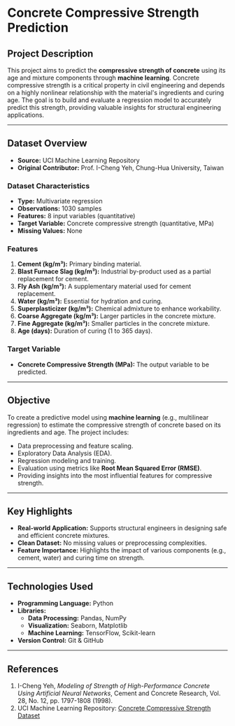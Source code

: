 # **Concrete Compressive Strength Prediction**

## **Project Description**
This project aims to predict the **compressive strength of concrete** using its age and mixture components through **machine learning**. Concrete compressive strength is a critical property in civil engineering and depends on a highly nonlinear relationship with the material's ingredients and curing age. The goal is to build and evaluate a regression model to accurately predict this strength, providing valuable insights for structural engineering applications.

---

## **Dataset Overview**
- **Source:** UCI Machine Learning Repository  
- **Original Contributor:** Prof. I-Cheng Yeh, Chung-Hua University, Taiwan  

### **Dataset Characteristics**
- **Type:** Multivariate regression  
- **Observations:** 1030 samples  
- **Features:** 8 input variables (quantitative)  
- **Target Variable:** Concrete compressive strength (quantitative, MPa)  
- **Missing Values:** None  

### **Features**
1. **Cement (kg/m³):** Primary binding material.  
2. **Blast Furnace Slag (kg/m³):** Industrial by-product used as a partial replacement for cement.  
3. **Fly Ash (kg/m³):** A supplementary material used for cement replacement.  
4. **Water (kg/m³):** Essential for hydration and curing.  
5. **Superplasticizer (kg/m³):** Chemical admixture to enhance workability.  
6. **Coarse Aggregate (kg/m³):** Larger particles in the concrete mixture.  
7. **Fine Aggregate (kg/m³):** Smaller particles in the concrete mixture.  
8. **Age (days):** Duration of curing (1 to 365 days).  

### **Target Variable**
- **Concrete Compressive Strength (MPa):** The output variable to be predicted.

---

## **Objective**
To create a predictive model using **machine learning** (e.g., multilinear regression) to estimate the compressive strength of concrete based on its ingredients and age. The project includes:
- Data preprocessing and feature scaling.
- Exploratory Data Analysis (EDA).
- Regression modeling and training.
- Evaluation using metrics like **Root Mean Squared Error (RMSE)**.
- Providing insights into the most influential features for compressive strength.

---

## **Key Highlights**
- **Real-world Application:** Supports structural engineers in designing safe and efficient concrete mixtures.
- **Clean Dataset:** No missing values or preprocessing complexities.
- **Feature Importance:** Highlights the impact of various components (e.g., cement, water) and curing time on strength.

---

## **Technologies Used**
- **Programming Language:** Python  
- **Libraries:**  
  - **Data Processing:** Pandas, NumPy  
  - **Visualization:** Seaborn, Matplotlib  
  - **Machine Learning:** TensorFlow, Scikit-learn  
- **Version Control:** Git & GitHub  

---

## **References**
1. I-Cheng Yeh, *Modeling of Strength of High-Performance Concrete Using Artificial Neural Networks*, Cement and Concrete Research, Vol. 28, No. 12, pp. 1797-1808 (1998).  
2. UCI Machine Learning Repository: [Concrete Compressive Strength Dataset](https://archive.ics.uci.edu/ml/datasets/concrete+compressive+strength)

